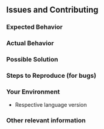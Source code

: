 ## Issues and Contributing
<!--- Provide a general summary of the issue in the Title above. -->

<!-- Please note that only issues related to the InsightAppSec API Examples Project will be addressed here. Any
issues related to the InsightAppSec API or InsightAppSec product functionality will need to be addressed with Rapid7
Support. -->

### Expected Behavior
<!--- If you're describing a bug, tell us what should happen. -->
<!--- If you're suggesting a change/improvement, tell us how it should work. -->

### Actual Behavior
<!--- If describing a bug, tell us what happens instead of the expected behavior. -->
<!--- If suggesting a change/improvement, explain the difference from current behavior. -->

### Possible Solution
<!--- Suggest a fix for the bug, -->
<!--- or ideas on how to implement the improvement or change. -->

### Steps to Reproduce (for bugs)
<!--- Provide a set of steps to reproduce this bug; please be as descriptive as possible. -->
<!--- Please include screenshots, if relevant. -->

### Your Environment
* Respective language version

### Other relevant information
